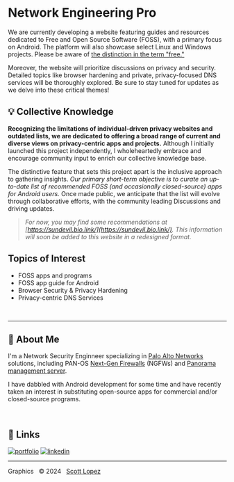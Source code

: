 
# Network Engineering Pro

  We are currently developing a website featuring guides and resources dedicated to Free and Open Source Software (FOSS), with a primary focus on Android. The platform will also showcase select Linux and Windows projects. Please be aware of [the distinction in the term "free."](https://itsfoss.com/what-is-foss/#free-in-free-and-open-source-software-does-not-mean-free-of-cost)

  Moreover, the website will prioritize discussions on privacy and security. Detailed topics like browser hardening and private, privacy-focused DNS services will be thoroughly explored. Be sure to stay tuned for updates as we delve into these critical themes!


## 💡 Collective Knowledge

  **Recognizing the limitations of individual-driven privacy websites and outdated lists, we are dedicated to offering a broad range of current and diverse views on privacy-centric apps and projects.** Although I initially launched this project independently, I wholeheartedly embrace and encourage community input to enrich our collective knowledge base.

  The distinctive feature that sets this project apart is the inclusive approach to gathering insights. *Our primary short-term objective is to curate an up-to-date list of recommended FOSS (and occasionally closed-source) apps for Android users.* Once made public, we anticipate that the list will evolve through collaborative efforts, with the community leading Discussions and driving updates.

  >*For now, you may find some recommendations at [https://sundevil.bio.link/](https://sundevil.bio.link/). This information will soon be added to this website in a redesigned format.*

<!-- space for clarity &NonBreakingSpace; -->

## Topics of Interest
  * FOSS apps and programs
  * FOSS app guide for Android
  * Browser Security & Privacy Hardening
  * Privacy-centric DNS Services

&NonBreakingSpace; <!-- space for clarity -->

---
## 🚀 About Me
  
  I'm a Network Security Enginneer specializing in [Palo Alto Networks](https://www.paloaltonetworks.com) solutions, including PAN-OS [Next-Gen Firewalls](https://docs.paloaltonetworks.com/pan-os) (NGFWs) and [Panorama management server](https://docs.paloaltonetworks.com/panorama).
  
  I have dabbled with Android development for some time and have recently taken an interest in substituting open-source apps for commercial and/or closed-source programs.

&NonBreakingSpace; <!-- space for clarity -->

## 🔗 Links
[![portfolio](https://img.shields.io/badge/my_portfolio-000?style=for-the-badge&logo=ko-fi&logoColor=white)](https://scottlopez.bio.link/)
[![linkedin](https://img.shields.io/badge/linkedin-0A66C2?style=for-the-badge&logo=linkedin&logoColor=white)](https://www.linkedin.com/in/scottlopez)

<!-- space for clarity &NonBreakingSpace; -->

---
Graphics &nbsp; &copy; 2024 &nbsp; [Scott Lopez](mailto:website@neteng.pro)
